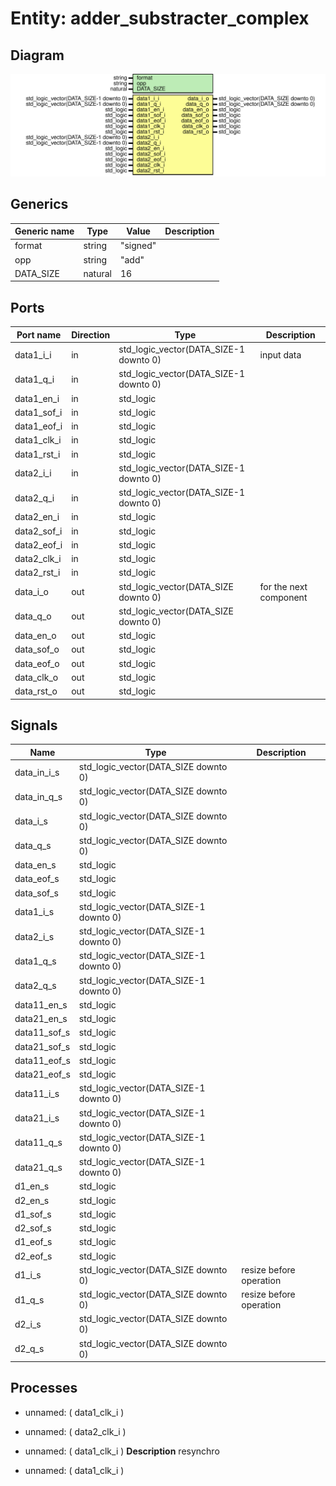 # Entity: adder_substracter_complex

## Diagram

![Diagram](adder_substracter_complex.svg "Diagram")
## Generics

| Generic name | Type    | Value    | Description |
| ------------ | ------- | -------- | ----------- |
| format       | string  | "signed" |             |
| opp          | string  | "add"    |             |
| DATA_SIZE    | natural | 16       |             |
## Ports

| Port name   | Direction | Type                                   | Description            |
| ----------- | --------- | -------------------------------------- | ---------------------- |
| data1_i_i   | in        | std_logic_vector(DATA_SIZE-1 downto 0) | input data             |
| data1_q_i   | in        | std_logic_vector(DATA_SIZE-1 downto 0) |                        |
| data1_en_i  | in        | std_logic                              |                        |
| data1_sof_i | in        | std_logic                              |                        |
| data1_eof_i | in        | std_logic                              |                        |
| data1_clk_i | in        | std_logic                              |                        |
| data1_rst_i | in        | std_logic                              |                        |
| data2_i_i   | in        | std_logic_vector(DATA_SIZE-1 downto 0) |                        |
| data2_q_i   | in        | std_logic_vector(DATA_SIZE-1 downto 0) |                        |
| data2_en_i  | in        | std_logic                              |                        |
| data2_sof_i | in        | std_logic                              |                        |
| data2_eof_i | in        | std_logic                              |                        |
| data2_clk_i | in        | std_logic                              |                        |
| data2_rst_i | in        | std_logic                              |                        |
| data_i_o    | out       | std_logic_vector(DATA_SIZE downto 0)   | for the next component |
| data_q_o    | out       | std_logic_vector(DATA_SIZE downto 0)   |                        |
| data_en_o   | out       | std_logic                              |                        |
| data_sof_o  | out       | std_logic                              |                        |
| data_eof_o  | out       | std_logic                              |                        |
| data_clk_o  | out       | std_logic                              |                        |
| data_rst_o  | out       | std_logic                              |                        |
## Signals

| Name          | Type                                   | Description             |
| ------------- | -------------------------------------- | ----------------------- |
| data_in_i_s   | std_logic_vector(DATA_SIZE downto 0)   |                         |
|  data_in_q_s  | std_logic_vector(DATA_SIZE downto 0)   |                         |
| data_i_s      | std_logic_vector(DATA_SIZE downto 0)   |                         |
|  data_q_s     | std_logic_vector(DATA_SIZE downto 0)   |                         |
| data_en_s     | std_logic                              |                         |
|  data_eof_s   | std_logic                              |                         |
|  data_sof_s   | std_logic                              |                         |
| data1_i_s     | std_logic_vector(DATA_SIZE-1 downto 0) |                         |
|  data2_i_s    | std_logic_vector(DATA_SIZE-1 downto 0) |                         |
| data1_q_s     | std_logic_vector(DATA_SIZE-1 downto 0) |                         |
|  data2_q_s    | std_logic_vector(DATA_SIZE-1 downto 0) |                         |
| data11_en_s   | std_logic                              |                         |
|  data21_en_s  | std_logic                              |                         |
| data11_sof_s  | std_logic                              |                         |
|  data21_sof_s | std_logic                              |                         |
| data11_eof_s  | std_logic                              |                         |
|  data21_eof_s | std_logic                              |                         |
| data11_i_s    | std_logic_vector(DATA_SIZE-1 downto 0) |                         |
|  data21_i_s   | std_logic_vector(DATA_SIZE-1 downto 0) |                         |
| data11_q_s    | std_logic_vector(DATA_SIZE-1 downto 0) |                         |
|  data21_q_s   | std_logic_vector(DATA_SIZE-1 downto 0) |                         |
| d1_en_s       | std_logic                              |                         |
|  d2_en_s      | std_logic                              |                         |
| d1_sof_s      | std_logic                              |                         |
|  d2_sof_s     | std_logic                              |                         |
| d1_eof_s      | std_logic                              |                         |
|  d2_eof_s     | std_logic                              |                         |
| d1_i_s        | std_logic_vector(DATA_SIZE downto 0)   | resize before operation |
|  d1_q_s       | std_logic_vector(DATA_SIZE downto 0)   | resize before operation |
| d2_i_s        | std_logic_vector(DATA_SIZE downto 0)   |                         |
|  d2_q_s       | std_logic_vector(DATA_SIZE downto 0)   |                         |
## Processes
- unnamed: ( data1_clk_i )
- unnamed: ( data2_clk_i )
- unnamed: ( data1_clk_i )
**Description**
resynchro

- unnamed: ( data1_clk_i )
